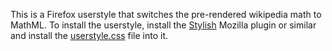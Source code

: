 This is a Firefox userstyle that switches the pre-rendered wikipedia math to
MathML. To install the userstyle, install the [Stylish][] Mozilla plugin or
similar and install the [userstyle.css](userstyle.css) file into it.

 [stylish]: https://addons.mozilla.org/cs/firefox/addon/stylish/
